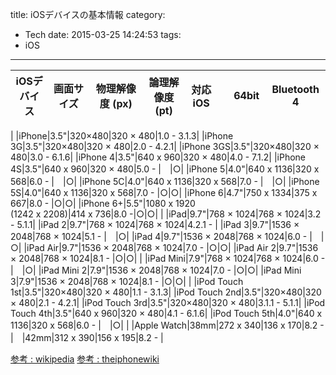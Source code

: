 title: iOSデバイスの基本情報
category:
  - Tech
date: 2015-03-25 14:24:53
tags:
- iOS
---
|iOSデバイス|画面サイズ　|物理解像度 (px)　|論理解像度 (pt)|対応iOS|　64bit　|Bluetooth 4|
|---|:---:|:---:|:---:|:---:|:---:|:---:|
|
|iPhone|3.5"|320×480|320 × 480|1.0 - 3.1.3|
|iPhone 3G|3.5"|320×480|320 × 480|2.0 - 4.2.1|
|iPhone 3GS|3.5"|320×480|320 × 480|3.0 - 6.1.6|
|iPhone 4|3.5"|640 x 960|320 × 480|4.0 - 7.1.2|
|iPhone 4S|3.5"|640 x 960|320 × 480|5.0 - |　|○|
|iPhone 5|4.0"|640 x 1136|320 x 568|6.0 - |　|○|
|iPhone 5C|4.0"|640 x 1136|320 x 568|7.0 - |　|○|
|iPhone 5S|4.0"|640 x 1136|320 x 568|7.0 - |○|○|
|iPhone 6|4.7"|750 x 1334|375 x 667|8.0 - |○|○|
|iPhone 6+|5.5"|1080 x 1920<br>(1242 x 2208)|414 x 736|8.0 -|○|○|
|
|iPad|9.7"|768 × 1024|768 × 1024|3.2 - 5.1.1|
|iPad 2|9.7"|768 × 1024|768 × 1024|4.2.1 - |
|iPad 3|9.7"|1536 × 2048|768 × 1024|5.1 - |　|○|
|iPad 4|9.7"|1536 × 2048|768 × 1024|6.0 - |　|○|
|iPad Air|9.7"|1536 × 2048|768 × 1024|7.0 - |○|○|
|iPad Air 2|9.7"|1536 × 2048|768 × 1024|8.1 - |○|○|
|
|iPad Mini|7.9"|768 × 1024|768 × 1024|6.0 - |　|○|
|iPad Mini 2|7.9"|1536 × 2048|768 × 1024|7.0 - |○|○|
|iPad Mini 3|7.9"|1536 × 2048|768 × 1024|8.1 - |○|○|
|
|iPod Touch 1st|3.5"|320×480|320 × 480|1.1 - 3.1.3|
|iPod Touch 2nd|3.5"|320×480|320 × 480|2.1 - 4.2.1|
|iPod Touch 3rd|3.5"|320×480|320 × 480|3.1.1 - 5.1.1|
|iPod Touch 4th|3.5"|640 x 960|320 × 480|4.1 - 6.1.6|
|iPod Touch 5th|4.0"|640 x 1136|320 x 568|6.0 - |　|○|
|
|Apple Watch|38mm|272 x 340|136 x 170|8.2 - 
|　|42mm|312 x 390|156 x 195|8.2 - 
|

[参考 : wikipedia](http://en.wikipedia.org/wiki/List_of_iOS_devices)
[参考 : theiphonewiki](https://theiphonewiki.com/wiki/Models)